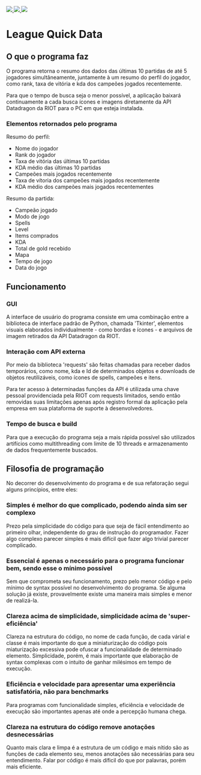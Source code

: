 <p align=”center”>
<a href=https://www.linkedin.com/in/wandersongasco/>
<img src=https://img.shields.io/badge/LinkedIn-blue?style=flat&logo=linkedin&labelColor=blue>
</a>
<a href=https://github.com/WandersonKnight/League-Quick-Data/blob/main/README.en.md/>
<img src=https://img.shields.io/badge/lang-en-red>
</a>
</a>
<a href=https://github.com/WandersonKnight/League-Quick-Data/blob/main/README.md/>
<img src=https://img.shields.io/badge/lang-pt--br-success>
</a>
</p>

# League Quick Data

## O que o programa faz

O programa retorna o resumo dos dados das últimas 10 partidas de até 5 jogadores simultâneamente, juntamente à um resumo do perfil do jogador, como rank, taxa de vitória e kda dos campeões jogados recentemente.

Para que o tempo de busca seja o menor possível, a aplicação baixará continuamente a cada busca ícones e imagens diretamente da API Datadragon da RIOT para o PC em que esteja instalada.

### Elementos retornados pelo programa

Resumo do perfil:

* Nome do jogador
* Rank do jogador
* Taxa de vitória das últimas 10 partidas
* KDA médio das últimas 10 partidas
* Campeões mais jogados recentemente
* Taxa de vítoria dos campeões mais jogados recentemente
* KDA médio dos campeões mais jogados recentementes

Resumo da partida:

* Campeão jogado
* Modo de jogo
* Spells
* Level
* Items comprados
* KDA
* Total de gold recebido
* Mapa
* Tempo de jogo
* Data do jogo


## Funcionamento

### GUI

A interface de usuário do programa consiste em uma combinação entre a biblioteca de interface padrão de Python, chamada 'Tkinter', elementos visuais elaborados individualmente - como bordas e ícones - e arquivos de imagem retirados da API Datadragon da RIOT.

### Interação com API externa

Por meio da biblioteca 'requests' são feitas chamadas para receber dados temporários, como nome, kda e Id de determinados objetos e downloads de objetos reutilizáveis, como ícones de spells, campeões e itens.

Para ter acesso à determinadas funções da API é utilizada uma chave pessoal providenciada pela RIOT com requests limitados, sendo então removidas suas limitações apenas após registro formal da aplicação pela empresa em sua plataforma de suporte à desenvolvedores.

### Tempo de busca e build

Para que a execução do programa seja a mais rápida possível são utilizados artifícios como multithreading com limite de 10 threads e armazenamento de dados frequentemente buscados.

## Filosofia de programação

No decorrer do desenvolvimento do programa e de sua refatoração segui alguns princípios, entre eles:

### Simples é melhor do que complicado, podendo ainda sim ser complexo

Prezo pela simplicidade do código para que seja de fácil entendimento ao primeiro olhar, independente do grau de instrução do programador.
Fazer algo complexo parecer simples é mais difícil que fazer algo trivial parecer complicado.

### Essencial é apenas o necessário para o programa funcionar bem, sendo esse o mínimo possível

Sem que comprometa seu funcionamento, prezo pelo menor código e pelo mínimo de syntax possível no desenvolvimento do programa. Se alguma solução já existe, provavelmente existe uma maneira mais simples e menor de realizá-la.

### Clareza acima de simplicidade, simplicidade acima de 'super-eficiência'

Clareza na estrutura do código, no nome de cada função, de cada várial e classe é mais importante do que a miniaturização do código pois miaturização excessiva pode ofuscar a funcionalidade de determinado elemento. Simplicidade, porém, é mais importante que elaboração de syntax complexas com o intuito de ganhar milésimos em tempo de execução.

### Eficiência e velocidade para apresentar uma experiência satisfatória, não para benchmarks

Para programas com funcionalidade simples, eficiência e velocidade de execução são importantes apenas até onde a percepção humana chega.

### Clareza na estrutura do código remove anotações desnecessárias

Quanto mais clara e limpa é a estrutura de um código e mais nítido são as funções de cada elemento seu, menos anotações são necessárias para seu entendimento. Falar por código é mais díficil do que por palavras, porém mais eficiente.
